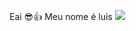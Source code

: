 Eai 😎👍
Meu nome é luis
![]([https://media.tenor.com/gMYO0ZSeO-0AAAAi/peashooter-plants-vs-zombies.gif](https://media1.tenor.com/m/YR95cZvmW6EAAAAd/peashooter-pvz.gif))
